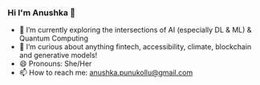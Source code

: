 ### Hi I'm Anushka 👋
<!--
**Anushka-Punukollu/Anushka-Punukollu** is a ✨ _special_ ✨ repository because its `README.md` (this file) appears on your GitHub profile.
-->
- 🌱 I’m currently exploring the intersections of AI (especially DL & ML) & Quantum Computing
- 💬 I’m curious about anything fintech, accessibility, climate, blockchain and generative models! 
- 😄 Pronouns: She/Her
- 📫 How to reach me: anushka.punukollu@gmail.com
